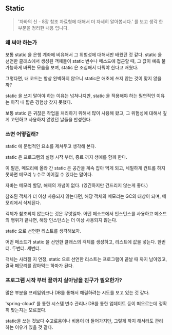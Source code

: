 ## Static
> '자바의 신 - 8장 참조 자료형에 대해서 더 자세히 알아봅시다.' 를 보고 생각 한 부분을 정리한 내용 입니다.

### 왜 써야 하는가

보통 static 을 은행 계좌에 비유해서 그 위험성에 대해서만 배웠던 것 같다. static 을 선언한 클래스에서 생성된 객체들이 static 변수나 메소드에 접근할 때, 그 값이 예측 불가능하게 바뀌는 모습을 보며, static 은 조심해서 다뤄야 한다고 배웠다.

그렇다면, 내 코드는 항상 완벽하지 않으니 static은 애초에 쓰지 않는 것이 맞지 않을까?

static 을 쓰지 말아야 하는 이유는 넘쳐나지만, static 을 적용해야 하는 필연적인 이유는 아직 내 짧은 경험상 찾지 못했다.

보통 static 은 귀찮은 작업을 처리하기 위해서 많이 사용해 왔고, 그 위험성에 대해서 깊게 고민하고 사용하지 않았던 날들을 반성한다.

### 쓰면 어떻길래?

static 에 문법적인 요소를 제쳐두고 생각해 본다.

static 은 프로그램의 실행 시작 부터, 종료 까지 생애를 함께 한다.

이 말은, 메모리에 올라 간 static 은 공간을 계속 잡아 먹게 되고, 세밀하게 컨트롤 하지 못하면 메모리 누수로 이어질 수 있다는 말이다.

자바는 메모리 할당, 해제의 개념이 없다. (있긴하지만 건드리지 않는게 좋다.)

참조된 객체가 더 이상 사용되지 않는다면, 해당 객체의 메모리는 GC의 대상이 되며, 메모리에서 삭제된다.

객체가 참조되지 않는다는 것은 무엇일까. 어떤 메소드에서 인스턴스를 사용하고 메소드의 행위가 끝나면, 해당 인스턴스는 더 이상 사용되지 않는다.

static 으로 선언한 리스트를 생각해보자.

어떤 메소드가 static 을 선언한 클래스의 객체를 생성하고, 리스트에 값을 넣는다.
한번더.
두번더.
세번더.

객체는 사라질 지 언정, static 으로 선언한 리스트는 프로그램이 끝날 때 까지 남아있고, 결국 메모리를 잡아먹는 하마가 된다.

### 프로그램 시작 부터 끝까지 살아남을 친구가 필요한가?

많은 부분을 프레임워크나 DB를 통해서 해결하려는 시도를 보고 있는 것 같다.

'spring-cloud' 를 통한 시스템 변수 관리나 DB를 통한 업데이트 등이 떠오르는데 정확히 맞는지는 모르겠다.

static을 쓰는 것보다 수고로움이나 비용이 더 들어가지만, 그렇게 까지 해서라도 관리하는 이유가 있을 것 같다.






